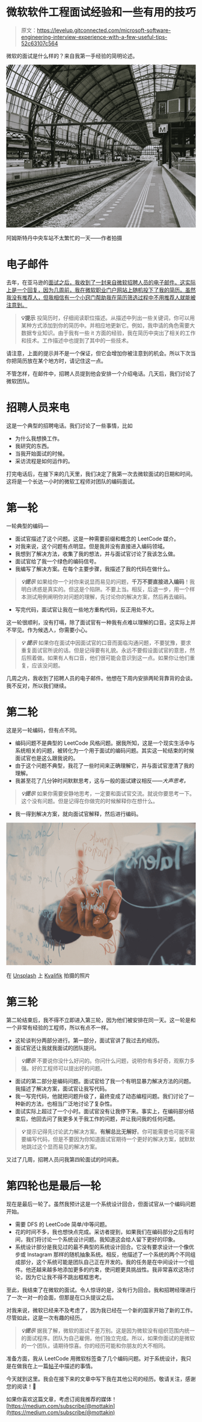 # 微软软件工程面试经验和一些有用的技巧

> 原文：<https://levelup.gitconnected.com/microsoft-software-engineering-interview-experience-with-a-few-useful-tips-52c63107c564>

微软的面试是什么样的？来自我第一手经验的简明论述。

![](img/cd59496520eebf457a0c8f53f55521f7.png)

阿姆斯特丹中央车站不太繁忙的一天——作者拍摄

# 电子邮件

去年，在亚马逊的[面试之后，我收到了一封来自微软招聘人员的电子邮件。这实际上是一个回复，因为几周前，我在微软职业门户网站上随机投下了我的简历。虽然我没有推荐人，但我相信有一个小窍门帮助我在简历筛选过程中不用推荐人就能被注意到。](/my-amazon-sde-ii-interview-experience-with-some-useful-tips-5ee925a54d3?sk=8667f400fdd3d484fd82d12f721db0d0)

> **💡提示**
> 投简历时，仔细阅读职位描述。从描述中列出一些关键词，你可以用某种方式添加到你的简历中。并相应地更新它。例如，我申请的角色需要大数据专业知识。由于我有一些 it 方面的经验，我在简历中突出了相关的工作和技术。工作描述中也提到了其中的一些技术。

请注意，上面的提示并不是一个保证，但它会增加你被注意到的机会。所以下次当你把简历放在某个地方时，请记住这一点。

不管怎样，在邮件中，招聘人员提到他会安排一个介绍电话。几天后，我们讨论了微软团队。

# 招聘人员来电

这是一个典型的招聘电话。我们讨论了一些事情，比如

*   为什么我想换工作。
*   我研究的东西。
*   当我开始面试的时候。
*   采访流程是如何运作的。

打完电话后，在接下来的几天里，我们决定了我第一次去微软面试的日期和时间。这将是一个长达一小时的微软工程师对团队的编码面试。

# 第一轮

一轮典型的编码—

*   面试官描述了这个问题。这是一种需要前缀和概念的 LeetCode 媒介。
*   对我来说，这个问题有点明显。但是我并没有直接进入编码领域。
*   我想到了解决方法，收集了我的想法，并与面试官讨论了我该怎么做。
*   面试官给了我一个绿色的编码信号。
*   我编写了解决方案。在每个主要步骤，我描述了我的代码在做什么。

> ***💡提示***
> 如果给你一个对你来说显而易见的问题，**千万不要直接进入编码**！我明白诱惑是真实的。但这是个陷阱。不要上当。相反，后退一步，用一个样本测试用例阐明你对问题的理解，先讨论你的解决方案，然后再去编码。

*   写完代码，面试官让我在一些地方重构代码，反正用处不大。

这一轮很顺利，没有打嗝，除了面试官有一种我有点难以理解的口音。这实际上并不罕见。作为候选人，你需要小心。

> ***💡*** ***提示***
> 如果你在面试中因面试官的口音而面临沟通问题，不要犹豫，要求重复面试官所说的话。但是记得要有礼貌。永远不要假设面试官的意思，然后照着做。如果有人有口音，他们很可能会意识到这一点。如果你让他们重复，应该没问题。

几周之内，我收到了招聘人员的电子邮件。他想在下周内安排两轮背靠背的会谈。我不反对，所以我们继续。

# 第二轮

这是另一轮编码，但有点不同。

*   编码问题不是典型的 LeetCode 风格问题。据我所知，这是一个现实生活中与系统相关的问题，被转化为一个用于面试的编码问题。其实这一轮结束的时候面试官也是这么跟我说的。
*   由于这个问题不典型，我花了一些时间来正确理解它，并与面试官澄清了我的理解。
*   我甚至花了几分钟时间默默思考，这与一般的面试建议相反——*大声思考。*

> ***💡提示***
> 如果你需要安静地思考，一定要和面试官交流。就说你要思考一下。这个没有问题。但是记得在你做完的时候解释你在想什么。

*   我一得到解决方案，就向面试官解释，然后进行编码。

![](img/cc403b8831d46cd0a305460d59aa57b2.png)

在 [Unsplash](https://unsplash.com?utm_source=medium&utm_medium=referral) 上 [Kvalifik](https://unsplash.com/@kvalifik?utm_source=medium&utm_medium=referral) 拍摄的照片

# 第三轮

第二轮结束后，我不得不立即进入第三轮，因为他们被安排在同一天。这一轮是和一个非常有经验的工程师，所以有点不一样。

*   这轮谈判分两部分进行。第一部分，面试官讲了我过去的经历。
*   面试官还让我就我面试的团队提问。

> ***💡提示***
> 不要说你没什么好问的。你问什么问题，说明你有多好奇，观察力多强。好的工程师可以提出好的问题。

*   面试的第二部分是编码问题。面试官给了我一个有明显暴力解决方法的问题。我描述了解决方案，面试官让我写代码。
*   我一写完代码，他就把问题升级了，最终变成了动态编程问题。我们讨论了一种新的方法，也相当广泛地讨论了复杂性。
*   面试实际上超过了一个小时。面试官没有让我停下来。事实上，在编码部分结束后，他回去问了我更多关于我工作的问题，并让我问我的任何问题。

> ***💡***
> 提示记得先讨论武力解决方案。**有解总比无解好**。你可能需要也可能不需要编写代码，但是不要因为你知道面试官期待一个更好的解决方案，就默默地跳过这个显而易见的解决方案。

又过了几周，招聘人员问我第四轮面试的时间表。

# 第四轮也是最后一轮

现在是最后一轮了。虽然我预计这是一个系统设计回合，但面试官从一个编码问题开始。

*   需要 DFS 的 LeetCode 简单/中等问题。
*   花的时间不多，我也想快点完成。采访者提到，如果我们在编码部分之后有时间，我们将讨论一个系统设计问题。我知道这会给人留下更好的印象。
*   系统设计部分是我见过的最不典型的系统设计回合。它没有要求设计一个像优步或 Instagram 那样的随机抽象系统。相反，他描述了一个系统的两个不同组成部分，这个系统可能是团队自己正在开发的。我的任务是在中间设计一个组件。他还越来越多地添加更多的约束，使问题更具挑战性。我非常喜欢这场讨论，因为它让我不得不跳出框框思考。

至此，我结束了在微软的面试。令人惊讶的是，没有行为回合。我和招聘经理进行了一次一对一的会面，但那是在口头提议之后。

对我来说，微软已经来不及考虑了，因为我已经在一个新的国家开始了新的工作。尽管如此，这是一次有趣的经历。

> ***💡提示***
> 据我了解，微软的面试千差万别。这是因为微软没有组织范围内统一的面试程序。团队为自己雇佣，他们独立完成。所以，如果你面试的是微软的一个团队，请期待惊喜。你的经历可能和你朋友的大不相同。

准备方面，我从 LeetCode 用微软标签查了几个编码问题。对于系统设计，我只是在做我在上一篇[帖子](https://medium.com/gitconnected/my-amazon-sde-ii-interview-experience-with-some-useful-tips-5ee925a54d3)中描述的事情。

今天就到这里。我会在接下来的文章中写下我在其他公司的经历。敬请关注，感谢您的阅读！🚀

如果你喜欢这篇文章，考虑订阅我推荐的媒体！[https://medium.com/subscribe/@mottakin](https://medium.com/subscribe/@mottakin)